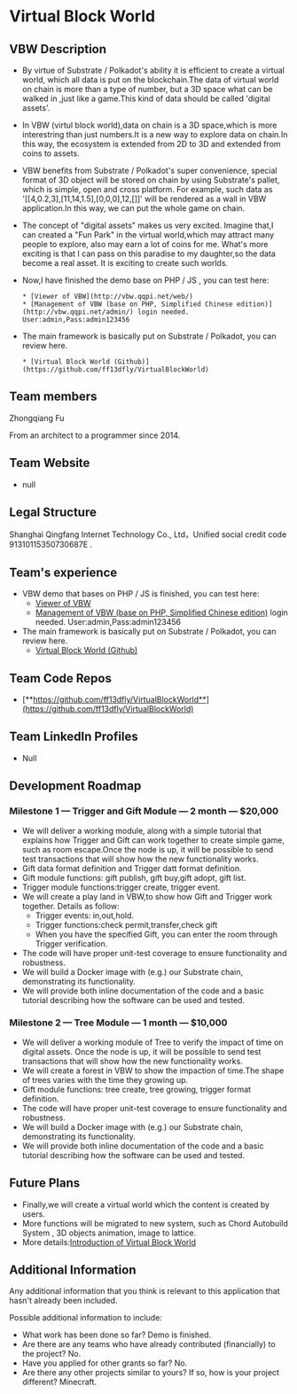 # Virtual Block World

## VBW Description
  * By virtue of Substrate / Polkadot's ability it is efficient to create a virtual world, which all data is put on the blockchain.The data of virtual world on chain is more than a type of number, but a 3D space what can be walked in ,just like a game.This kind of data should be called 'digital assets'.
  * In VBW (virtul block world),data on chain is a 3D space,which is more interestring than just numbers.It is a new way to explore data on chain.In this way, the ecosystem is extended from 2D to 3D and extended from coins to assets.
  * VBW benefits from Substrate / Polkadot's super convenience, special format of 3D object will be stored on chain by using Substrate's pallet, which is simple, open and cross platform. For example, such data as '[[4,0.2,3],[11,14,1.5],[0,0,0],12,[]]' will be rendered as a wall in VBW application.In this way, we can put the whole game on chain.
  * The concept of "digital assets" makes us very excited. Imagine that,I can created a "Fun Park" in the virtual world,which may attract many people to explore, also may earn a lot of coins for me. What's more exciting is that I can pass on this paradise to my daughter,so the data become a real asset. It is exciting to create such worlds.

  * Now,I have finished the demo base on PHP / JS , you can test here:

        * [Viewer of VBW](http://vbw.qqpi.net/web/) 
        * [Management of VBW (base on PHP, Simplified Chinese edition)](http://vbw.qqpi.net/admin/) login needed. User:admin,Pass:admin123456

  * The main framework is basically put on Substrate / Polkadot, you can review here.

        * [Virtual Block World (Github)](https://github.com/ff13dfly/VirtualBlockWorld)

            

## Team members
Zhongqiang Fu

From an architect to a programmer since 2014.



## Team Website	
* null



## Legal Structure 

Shanghai Qingfang Internet Technology Co., Ltd，Unified social credit code 91310115350730687E .



## Team's experience
  * VBW demo that bases on PHP / JS  is finished, you can test here:
      * [Viewer of VBW](http://vbw.qqpi.net/web/) 
      * [Management of VBW (base on PHP, Simplified Chinese edition)](http://vbw.qqpi.net/admin/) login needed. User:admin,Pass:admin123456
  * The main framework is basically put on Substrate / Polkadot, you can review here.
      * [Virtual Block World (Github)](https://github.com/ff13dfly/VirtualBlockWorld)



## Team Code Repos
* [**https://github.com/ff13dfly/VirtualBlockWorld**](https://github.com/ff13dfly/VirtualBlockWorld)

  

## Team LinkedIn Profiles
* Null



## Development Roadmap

### Milestone 1 — Trigger and Gift Module — 2 month — $20,000

* We will deliver a working module, along with a simple tutorial that explains how Trigger and Gift can work together to create simple game, such as room escape.Once the node is up, it will be possible to send test transactions that will show how the new functionality works.
* Gift data format definition and Trigger datt format definition.
* Gift module functions: gift publish, gift buy,gift adopt, gift list. 
* Trigger module functions:trigger create, trigger event. 
* We will create a play land in VBW,to show how Gift and Trigger work together. Details as follow:
  * Trigger events: in,out,hold. 
  * Trigger functions:check permit,transfer,check gift
  * When you have the specified Gift, you can enter the room through Trigger verification.
* The code will have proper unit-test coverage to ensure functionality and robustness.
* We will build a Docker image with (e.g.) our Substrate chain, demonstrating its functionality.
* We will provide both inline documentation of the code and a basic tutorial describing how the software can be used and tested.

### Milestone 2 — Tree Module — 1 month — $10,000

* We will deliver a working module of Tree to verify the impact of time on digital assets. Once the node is up, it will be possible to send test transactions that will show how the new functionality works.
* We will create a forest in VBW to show the impaction of time.The shape of trees varies with the time they growing up.
* Gift module functions: tree create, tree growing, trigger format definition.
* The code will have proper unit-test coverage to ensure functionality and robustness.
* We will build a Docker image with (e.g.) our Substrate chain, demonstrating its functionality.
* We will provide both inline documentation of the code and a basic tutorial describing how the software can be used and tested.

## Future Plans
* Finally,we will create a virtual world which the content is created by users.
* More functions will be migrated to new system, such as Chord Autobuild System , 3D objects animation, image to lattice.
* More details:[Introduction of Virtual Block World](http://vbw.qqpi.net/virtual_block_world_en_2020.pdf)

## Additional Information
Any additional information that you think is relevant to this application that hasn't already been included.

Possible additional information to include:
* What work has been done so far?  Demo is finished.
* Are there are any teams who have already contributed (financially) to the project? No.
* Have you applied for other grants so far? No.
* Are there any other projects similar to yours? If so, how is your project different?  Minecraft.
